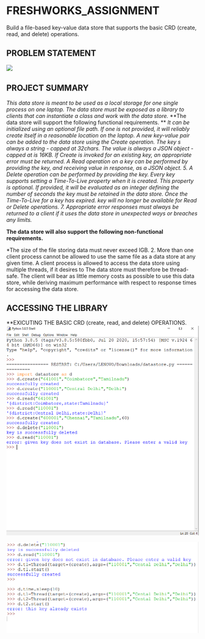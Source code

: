 # FRESHWORKS_ASSIGNMENT
Build a file-based key-value data store that supports the basic CRD (create, read, and delete) operations.

## PROBLEM STATEMENT
![](images/PROBLEMSTATEMENT.png)

## PROJECT SUMMARY 
  *This data store is meant to be used as a local storage for one single process on one laptop. The data store must be exposed as a library to clients that can instantiate a class and work with the data store.*
**The data store will support the following functional requirements. **
*It can be initialized using an optional file path. If one is not provided, it will reliably create itself in a reasonable location on the laptop. A new key-value pair can be added to the data store using the Create operation. The key s always a string - capped at 32chars. The value is always a JSON object - capped at is 16KB. If Create is invoked for an existing key, an appropriate error must be returned. A Read operation on a key can be performed by providing the key, and receiving value in response, as a JSON object. 5. A Delete operation can be performed by providing the key. Every key supports setting a Time-To-Live property when it is created. This property is optional. If provided, it will be evaluated as an integer defining the number of seconds the key must be retained in the data store. Once the Time-To-Live for a key has expired. key will no longer be available for Read or Delete operations. 7. Appropriate error responses must always be returned to a client if it uses the data store in unexpected ways or breaches any limits.*

**The data store will also support the following non-functional requirements.**

*The size of the file storing data must never exceed IGB. 2. More than one client process cannot be allowed to use the same file as a data store at any given time. A client process is allowed to access the data store using multiple threads, if it desires to The data store must therefore be thread-safe. The client will bear as little memory costs as possible to use this data store, while deriving maximum performance with respect to response times for accessing the data store.


## ACCESSING THE LIBRARY
 **EXICUTING THE BASIC CRD (create, read, and delete) OPERATIONS.
![](images/DATASTORE1.png)

![](images/DATASTORE2.png)
